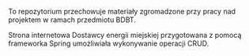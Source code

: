 To repozytorium przechowuje materiały zgromadzone przy pracy nad projektem w ramach przedmiotu BDBT.

Strona internetowa Dostawcy energii miejskiej przygotowana z pomocą frameworka Spring umożliwiała wykonywanie operacji CRUD.
